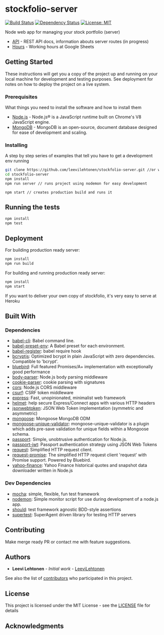 # stockfolio-server

[![Build Status](https://travis-ci.org/leevilehtonen/stockfolio-server.svg?branch=master)](https://travis-ci.org/leevilehtonen/stockfolio-server)
[![Dependency Status](https://david-dm.org/leevilehtonen/stockfolio-server.svg)](https://david-dm.org/leevilehtonen/stockfolio-server)
[![License: MIT](https://img.shields.io/badge/License-MIT-blue.svg)](https://opensource.org/licenses/MIT)

Node web app for managing your stock portfolio (server)

- [API](docs/API.md) - REST API docs, information abouts server routes (in progress)
- [Hours](https://docs.google.com/spreadsheets/d/1iS3zzA9LTFgh2s2CuXOBlqsfMP5bsVArIPT1dS3bYpY/edit?usp=sharing) - Working hours at Google Sheets

## Getting Started

These instructions will get you a copy of the project up and running on your local machine for development and testing purposes. See deployment for notes on how to deploy the project on a live system.

### Prerequisites

What things you need to install the software and how to install them

- [Node.js](https://nodejs.org/) - Node.js® is a JavaScript runtime built on Chrome's V8 JavaScript engine.
- [MongoDB](https://www.mongodb.com/) - MongoDB is an open-source, document database designed for ease of development and scaling.

### Installing

A step by step series of examples that tell you have to get a development env running

```sh
git clone https://github.com/leevilehtonen/stockfolio-server.git //or with ssh
cd stockfolio-server
npm install
npm run server // runs project using nodemon for easy development

```

```
npm start // creates production build and runs it
```


## Running the tests

```sh
npm install
npm test
```

## Deployment

For building production ready server:
```sh
npm install
npm run build 
```

For building and running production ready server:
```sh
npm install
npm start 
```

If you want to deliver your own copy of stockfolio, it's very easy to serve at Heroku

## Built With

### Dependencies

- [babel-cli](https://github.com/babel/babel/tree/master/packages): Babel command line.
- [babel-preset-env](https://github.com/babel/babel-preset-env): A Babel preset for each environment.
- [babel-register](https://github.com/babel/babel/tree/master/packages): babel require hook
- [bcryptjs](https://github.com/dcodeIO/bcrypt.js): Optimized bcrypt in plain JavaScript with zero dependencies. Compatible to &#39;bcrypt&#39;.
- [bluebird](https://github.com/petkaantonov/bluebird): Full featured Promises/A+ implementation with exceptionally good performance
- [body-parser](https://github.com/expressjs/body-parser): Node.js body parsing middleware
- [cookie-parser](https://github.com/expressjs/cookie-parser): cookie parsing with signatures
- [cors](https://github.com/expressjs/cors): Node.js CORS middleware
- [csurf](https://github.com/expressjs/csurf): CSRF token middleware
- [express](https://github.com/expressjs/express): Fast, unopinionated, minimalist web framework
- [helmet](https://github.com/helmetjs/helmet): help secure Express/Connect apps with various HTTP headers
- [jsonwebtoken](https://github.com/auth0/node-jsonwebtoken): JSON Web Token implementation (symmetric and asymmetric)
- [mongoose](https://github.com/Automattic/mongoose): Mongoose MongoDB ODM
- [mongoose-unique-validator](https://github.com/blakehaswell/mongoose-unique-validator): mongoose-unique-validator is a plugin which adds pre-save validation for unique fields within a Mongoose schema.
- [passport](https://github.com/jaredhanson/passport): Simple, unobtrusive authentication for Node.js.
- [passport-jwt](https://github.com/themikenicholson/passport-jwt): Passport authentication strategy using JSON Web Tokens
- [request](https://github.com/request/request): Simplified HTTP request client.
- [request-promise](https://github.com/request/request-promise): The simplified HTTP request client &#39;request&#39; with Promise support. Powered by Bluebird.
- [yahoo-finance](https://github.com/pilwon/node-yahoo-finance): Yahoo Finance historical quotes and snapshot data downloader written in Node.js

### Dev Dependencies

- [mocha](https://github.com/mochajs/mocha): simple, flexible, fun test framework
- [nodemon](https://github.com/remy/nodemon): Simple monitor script for use during development of a node.js app.
- [should](https://github.com/shouldjs/should.js): test framework agnostic BDD-style assertions
- [supertest](https://github.com/visionmedia/supertest): SuperAgent driven library for testing HTTP servers

## Contributing

Make merge ready PR or contact me with feature suggestions.

## Authors

* **Leevi Lehtonen** - *Initial work* - [LeeviLehtonen](https://github.com/leevilehtonen)

See also the list of [contributors](https://github.com/leevilehtonen/stockfolio-server/graphs/contributors) who participated in this project.

## License

This project is licensed under the MIT License - see the [LICENSE](LICENSE) file for details

## Acknowledgments





